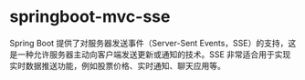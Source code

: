 # springboot-mvc-sse

Spring Boot 提供了对服务器发送事件（Server-Sent Events，SSE）的支持，这是一种允许服务器主动向客户端发送更新或通知的技术。SSE 非常适合用于实现实时数据推送功能，例如股票价格、实时通知、聊天应用等。

